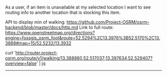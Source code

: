 As a user, if an item is unavailable at my selected location I want to see routing info to another location that is stocking this item.

API to display  min of walking: https://github.com/Project-OSRM/osrm-backend/blob/master/docs/http.md
Link to full route: https://www.openstreetmap.org/directions?engine=fossgis_osrm_foot&route=52.5294%2C13.3976%3B52.5170%2C13.3888#map=15/52.5232/13.3932

curl 'http://router.project-osrm.org/route/v1/walking/13.388860,52.517037;13.397634,52.529407?overview=false' | jq

---


